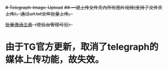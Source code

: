 ~~# Telegraph-Image-Upload~~
~~## 一键上传文件夹内所有图片视频(支持子文件夹上传)，通过url.txt文件批量上传。~~

~~[批量激活工具](https://telegraph-image-show.pages.dev/)（使后台管理可见）~~
# 由于TG官方更新，取消了telegraph的媒体上传功能，故失效。
